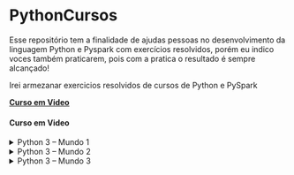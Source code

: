 # PythonCursos
Esse repositório tem a finalidade de ajudas pessoas no desenvolvimento da linguagem Python e Pyspark com exercícios resolvidos, porém eu indico voces também praticarem, pois com a pratica o resultado é sempre alcançado!

Irei armezanar exercicios resolvidos de cursos de Python e PySpark 

**[Curso em Video](https://www.cursoemvideo.com/)**

<h4 align="left">
  Curso em Video
</h4>


<details>
  <summary>Python 3 – Mundo 1</summary>
  
   * [Aula 01 - Seja um Programador](Aula/ex000) 
  
   * [Aula 02 - Para que Serve Python](Aula/ex000) 
  
   * [Aula 03 - Instalando Python3 e o IDLE](Aula/ex000)  
  
   * [Aula 04 - Primeiros comandos em Python3](Aula/)  
  
   * [Aula 05 - Instalando PyCharm e Qpython](Aula/ex001.py)  
    * [Exercicio 01 - Deixando tudo pronto](PythonExercicios/desafio001.py)  
    * [Exercicio 02 - Respodendo ao Usuario](PythonExercicios/desafio001.py)
  
   * [Aula 06 - Tipos Primitivos](Aula/ex002.py)    
    * [Exercicio 03 - Somando dois números](PythonExercicios/desafio001.py)  
    * [Exercicio 04 - Dissecando uma Variavel](PythonExercicios/ex004.py)
  
   * [Aula 07 - Operadores Aritméticos](Aula/aula07t.py)  
    * [Exercício 05 – Antecessor e Sucessor](PythonExercicios/ex005.py)  
    * [Exercício 06 – Dobro, Triplo, Raiz Quadrada](PythonExercicios/ex006.py)      
    * [Exercício 07 – Média Aritmética](PythonExercicios/ex007.py)  
    * [Exercício 08 – Conversor de Medidas](PythonExercicios/ex008.py)   
    * [Exercício 09 – Tabuada](PythonExercicios/ex009.py)      
    * [Exercício 10 – Conversor de Moedas](PythonExercicios/ex010.py)    
    * [Exercício 11 – Pintando Parede](PythonExercicios/ex011.py)     
    * [Exercício 12 – Calculando Descontos](PythonExercicios/ex012.py)   
    * [Exercício 13 – Reajuste Salarial](PythonExercicios/ex013.py)  
    * [Exercício 14 – Conversor de Temperaturas](PythonExercicios/ex014.py)    
    * [Exercício 15 – Aluguel de Carros](PythonExercicios/ex015.py)           

     
   * [Aula 08 – Utilizando Módulos](Aula/aula08t.py)  
    * [Exercício 16 – Quebrando um número](PythonExercicios/ex016.py)       
    * [Exercício 17 – Catetos e Hipotenusa](PythonExercicios/ex017.py)    
    * [Exercício 18 – Seno, Cosseno e Tangente](PythonExercicios/ex018.py)      
    * [Exercício 19 – Sorteando um item na lista](PythonExercicios/ex019.py)    
    * [Exercício 20 – Sorteando uma ordem na lista](PythonExercicios/ex020.py)    
    * [Exercício 21 – Tocando um MP3](PythonExercicios/ex021.py)
     
   * [Aula 09 – Manipulando Texto](Aula/aula09t.py)  
    * [Exercício 22 – Analisador de Textos](PythonExercicios/ex022.py)       
    * [Exercício 23 – Separando dígitos de um número](PythonExercicios/ex023.py)    
    * [Exercício 24 – Verificando as primeiras letras de um texto](PythonExercicios/ex024.py)      
    * [Exercício 25 – Procurando uma string dentro de outra](PythonExercicios/ex025.py)    
    * [Exercício 26 – Primeira e última ocorrência de uma string](PythonExercicios/ex026.py)    
    * [Exercício 27 – Primeiro e último nome de uma pessoa](PythonExercicios/ex027.py)
     
   * [Aula 10 – Condições (Parte 1)](Aula/aula10t.py) 
    * [Exercício 28– Jogo da Adivinhação v.1.0](PythonExercicios/ex028.py)       
    * [Exercício 29 – Radar eletrônico](PythonExercicios/ex029.py)    
    * [Exercício 30 – Par ou Ímpar?](PythonExercicios/ex030.py)      
    * [Exercício 31 – Custo da Viagem](PythonExercicios/ex031.py)    
    * [Exercício 32 – Ano Bissexto](PythonExercicios/ex032.py)    
    * [Exercício 33 – Maior e menor valores](PythonExercicios/ex033.py)
    * [Exercício 34 – Aumentos múltiplos](PythonExercicios/ex034.py)    
    * [Exercício 35 – Analisando Triângulo v1.0](PythonExercicios/ex035.py)
     
   * [Aula Extra – Cores no Terminal](Aula/aula11t.py)     
    * [Cores](Aula/aula11p.py)   
 </details>

<details>
  <summary>Python 3 – Mundo 2</summary>

  
   * [Aula 12 – Condições Aninhadas](Aula/aula12t.py)   
    * [Exercício 36 – Aprovando Empréstimo](PythonExercicios/ex036.py)  
    * [Exercício 37 – Conversor de Bases Numéricas](PythonExercicios/ex037.py)      
    * [Exercício 38 – Comparando números](PythonExercicios/ex038.py)  
    * [Exercício 39 – Alistamento Militar](PythonExercicios/ex039.py)   
    * [Exercício 40 – Aquele clássico da Média](PythonExercicios/ex040.py)      
    * [Exercício 41 – Classificando Atletas](PythonExercicios/ex041.py)    
    * [Exercício 42 – Analisando Triângulos v2.0](PythonExercicios/ex042.py)     
    * [Exercício 43 – Índice de Massa Corporal](PythonExercicios/ex043.py)   
    * [Exercício 44 – Gerenciador de Pagamentos](PythonExercicios/ex044.py)  
    * [Exercício 45 – GAME: Pedra Papel e Tesoura](PythonExercicios/ex045.py)

     
   * [Aula 13 – Estrutura de repetição for](Aula/aula13t.py)  
    * [Exercício 46 – Contagem regressiva](PythonExercicios/ex046.py)       
    * [Exercício 47 – Contagem de pares](PythonExercicios/ex047.py)    
    * [Exercício 48 – Soma ímpares múltiplos de três](PythonExercicios/ex048.py)      
    * [Exercício 49 – Tabuada v.2.0](PythonExercicios/ex049.py)    
    * [Exercício 50 – Soma dos pares](PythonExercicios/ex050.py)    
    * [Exercício 51 – Progressão Aritmética](PythonExercicios/ex051.py)   
    * [Exercício 52 – Números primos](PythonExercicios/ex052.py)       
    * [Exercício 53 – Detector de Palíndromo](PythonExercicios/ex053.py)    
    * [Exercício 54 – Grupo da Maioridade](PythonExercicios/ex054.py)      
    * [Exercício 55 – Maior e menor da sequência](PythonExercicios/ex055.py)    
    * [Exercício 56 – Analisador completo](PythonExercicios/ex056.py)    

     
   * [Aula 14 – Estrutura de repetição while](Aula/aula14t.py)     
    * [Exercício 57 – Validação de Dados](PythonExercicios/ex057.py)       
    * [Exercício 58 – Jogo da Adivinhação v2.0](PythonExercicios/ex058.py)    
    * [Exercício 59 – Criando um Menu de Opções](PythonExercicios/ex059.py)      
    * [Exercício 60 – Cálculo do Fatorial](PythonExercicios/ex060.py)    
    * [Exercício 61 – Progressão Aritmética v2.0](PythonExercicios/ex061.py)    
    * [Exercício 62 – Super Progressão Aritmética v3.0](PythonExercicios/ex062.py)   
    * [Exercício 63 – Sequência de Fibonacci v1.0](PythonExercicios/ex063.py)        
    * [Exercício 64 – Tratando vários valores v1.0](PythonExercicios/ex064.py)    
    * [Exercício 65 – Maior e Menor valores](PythonExercicios/ex065.py)  
     
   * [Aula 15 – Interrompendo repetições while](Aula/aula15.py)     
    * [Exercício 66 – Vários números com flag](PythonExercicios/ex066.py)       
    * [Exercício 67 – Tabuada v3.0](PythonExercicios/ex067.py)    
    * [Exercício 68 – Jogo do Par ou Ímpar](PythonExercicios/ex068.py)      
    * [Exercício 69 – Análise de dados do grupo](PythonExercicios/ex069.py)    
    * [Exercício 70 – Estatísticas em produtos](PythonExercicios/ex070.py)    
    * [Exercício 71 – Simulador de Caixa Eletrônico](PythonExercicios/ex0.py)
 </details>

<details>
  <summary>Python 3 – Mundo 3</summary>

  
   * [](Aula/ex000)
  
   * [](Aula/aula07t.py)  
    * [](PythonExercicios/ex005.py)  
    * [](PythonExercicios/ex006.py)      
    * [](PythonExercicios/ex007.py)  
    * [](PythonExercicios/ex008.py)   
    * [](PythonExercicios/ex009.py)      
    * [](PythonExercicios/ex010.py)    
    * [](PythonExercicios/ex011.py)     
    * [](PythonExercicios/ex012.py)   
    * [](PythonExercicios/ex013.py)  
    * [](PythonExercicios/ex014.py)    
    * [](PythonExercicios/ex015.py)           

     
   * [](Aula/aula08t.py)  
    * [](PythonExercicios/ex016.py)       
    * [](PythonExercicios/ex017.py)    
    * [](PythonExercicios/ex018.py)      
    * [](PythonExercicios/ex019.py)    
    * [](PythonExercicios/ex020.py)    
    * [](PythonExercicios/ex021.py)
     
   * [](Aula/aula09t.py)  
    * [](PythonExercicios/ex022.py)       
    * [](PythonExercicios/ex023.py)    
    * [](PythonExercicios/ex024.py)      
    * [](PythonExercicios/ex025.py)    
    * [](PythonExercicios/ex026.py)    
    * [](PythonExercicios/ex027.py)
     
   * [](Aula/aula10t.py) 
    * [](PythonExercicios/ex028.py)       
    * [](PythonExercicios/ex029.py)    
    * [](PythonExercicios/ex030.py)      
    * [](PythonExercicios/ex031.py)    
    * [](PythonExercicios/ex032.py)    
    * [](PythonExercicios/ex033.py)
    * [](PythonExercicios/ex034.py)    
    * [](PythonExercicios/ex035.py)
     
   * [](Aula/aula11t.py)     
    * [](Aula/aula11p.py)   
 </details>